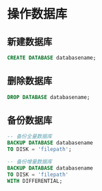 # 操作数据库

## 新建数据库

```sql
CREATE DATABASE databasename;
```

## 删除数据库

```sql
DROP DATABASE databasename;
```

## 备份数据库

```sql
-- 备份全量数据库
BACKUP DATABASE databasename
TO DISK = 'filepath';

-- 备份增量数据库
BACKUP DATABASE databasename
TO DISK = 'filepath'
WITH DIFFERENTIAL;
```

